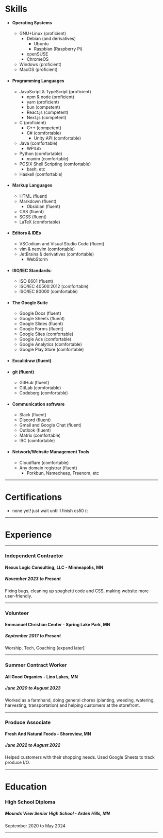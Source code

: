 # Skills

<!-- add devicons later -->
- #### Operating Systems
	- GNU+Linux (proficient)
		- Debian (and derivatives)
			- Ubuntu
			- Raspbian (Raspberry Pi)
		- openSUSE
		- ChromeOS
	- Windows (proficient)
	- MacOS (proficient)
- #### Programming Languages
	- JavaScript & TypeScript (proficient)
		- npm & node (proficient)
		- yarn (proficient)
		- bun (competent)
		- React.js (competent)
		- Next.js (competent)
	- C (proficient)
		- C++ (competent)
		- C# (comfortable)
			- Unity API (comfortable)
	- Java (comfortable)
		- WPILib
	- Python (comfortable)
		- manim (comfortable)
	- POSIX Shell Scripting (comfortable)
		- bash, etc
	- Haskell (comfortable)
	<!--
	- ...and I'm learning:
		- Rust
		- Go
	-->
- #### Markup Languages
	- HTML (fluent)
	- Markdown (fluent)
		- Obsidian (fluent)
	- CSS (fluent)
	- SCSS (fluent)
	- LaTeX (comfortable)
- #### Editors & IDEs
	- VSCodium and Visual Studio Code (fluent)
	- vim & neovim (comfortable)
	- JetBrains & derivatives (comfortable)
		- WebStorm
- #### ISO/IEC Standards:
	- ISO 8601 (fluent)
	- ISO/IEC 40500:2012 (comfortable)
	- ISO/IEC 80000 (comfortable)
- #### The Google Suite
	- Google Docs (fluent)
	- Google Sheets (fluent)
	- Google Slides (fluent)
	- Google Forms (fluent)
	- Google Sites (comfortable)
	- Google Ads (comfortable)
	- Google Analytics (comfortable)
	- Google Play Store (comfortable)
- #### Excalidraw (fluent)
- #### git (fluent)
	- GitHub (fluent)
	- GitLab (comfortable)
	- Codeberg (comfortable)
- #### Communication software
	- Slack (fluent)
	- Discord (fluent)
	- Gmail and Google Chat (fluent)
	- Outlook (fluent)
	- Matrix (comfortable)
	<!--- Vocalization (fluent)-->
	- IRC (comfortable)
- #### Network/Website Management Tools
	- Cloudflare (comfortable)
	- Any domain registrar (fluent)
		- Porkbun, Namecheap, Freenom, etc
	<!--- nginx (uncomfortable)-->

---

# Certifications

- none yet! just wait until I finish cs50 (:

---

# Experience

---
### Independent Contractor
#### Nexus Logic Consulting, LLC - Minneapolis, MN
##### November 2023 to Present
Fixing bugs, cleaning up spaghetti code and CSS, making website more user-friendly.

---

### Volunteer
#### Emmanuel Christian Center - Spring Lake Park, MN
##### September 2017 to Present
Worship, Tech, Coaching \[expand later\]

---

### Summer Contract Worker
#### All Good Organics - Lino Lakes, MN
##### June 2020 to August 2023
Worked as a farmhand,  doing general chores (planting, weeding, watering, harvesting, transportation) and helping customers at the storefront.

---

### Produce Associate
#### Fresh And Natural Foods - Shoreview, MN
##### June 2022 to August 2022
Helped customers with their shopping needs. Used Google Sheets to track produce I/O.

---

# Education

### High School Diploma
##### Mounds View Senior High School - Arden Hills, MN
September 2020 to May 2024

---